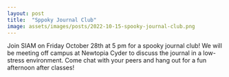 ```yaml
---
layout: post
title:  "Sppoky Journal Club"
image: assets/images/posts/2022-10-15-spooky-journal-club.png
---
```


Join SIAM on Friday October 28th at 5 pm for a spooky journal club! We will be meeting off campus at Newtopia Cyder to discuss the journal in a low-stress environment. Come chat with your peers and hang out for a fun afternoon after classes!